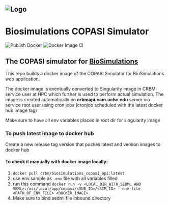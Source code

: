 ![Logo](https://raw.githubusercontent.com/reproducible-biomedical-modeling/CRBM-Viz/master/CRBM-Viz/src/assets/logo/logo-white.svg?sanitize=true)
---
# Biosimulations COPASI Simulator
![Publish Docker](https://github.com/reproducible-biomedical-modeling/CRBM-COPASI/workflows/Publish%20Docker/badge.svg)   ![Docker Image CI](https://github.com/reproducible-biomedical-modeling/CRBM-COPASI/workflows/Docker%20Image%20CI/badge.svg)

## The COPASI simulator for [BioSimulations](https://biosimulations.io)

This repo builds a docker image of the COPASI Simulator for BioSimulations web application.

The docker image is eventually converted to Singularity image in CRBM service user at HPC which further is used to perform actual simulation. The image is created automatically on  **crbmapi.cam.uchc.edu** server via service root user using cron jobs (cronjob scheduled with the latest docker hub image tag)

Make sure to have all env variables placed in root dir for singularity image

### To push latest image to docker hub
Create a new release tag version that pushes latest and version images to docker hub

#### To check it manually with docker image locally:
1. ```docker pull crbm/biosimulations_copasi_api:latest```
2. use env.sample as `.env` file with all variables filled
3. run this command  ```docker run -v <LOCAL_DIR_WITH_SEDML AND SBML>:/usr/local/app/copasi/<SUB_ID>/<SIM_ID> --env-file <PATH_OF_ENV_FILE> <DOCKER_IMAGE>```
4. Make sure to bind sedml file inbound directory
